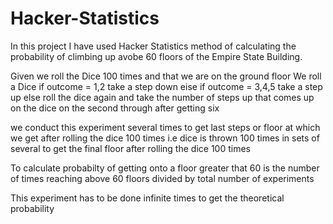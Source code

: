 # Hacker-Statistics
In this project I have used Hacker Statistics method of calculating the probability of climbing up avobe 60 floors of the Empire State Building.

Given we roll the Dice 100 times and that we are on the ground floor 
We roll a Dice
if outcome = 1,2
  take a step down
 eise if outcome = 3,4,5
  take a step up
 else
  roll the dice again and take the number of steps up that comes up on the dice on the second through after getting six
  
  we conduct this experiment several times to get last steps or floor at which we get after rolling the dice 100 times
  i.e dice is thrown 100 times in sets of several to get the final floor after rolling the dice 100 times
  
  To calculate probabilty of getting onto a floor greater that 60
  is the number of times reaching above 60 floors divided by total number of experiments
  
  This experiment has to be done infinite times to get the theoretical probability


